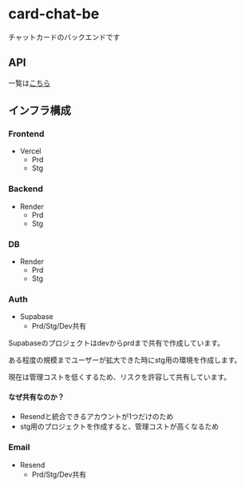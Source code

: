 # card-chat-be

チャットカードのバックエンドです

## API

一覧は[こちら](./api)

## インフラ構成

### Frontend

- Vercel
    - Prd
    - Stg

### Backend

- Render
    - Prd
    - Stg

### DB

- Render
    - Prd
    - Stg

### Auth

- Supabase
    - Prd/Stg/Dev共有

Supabaseのプロジェクトはdevからprdまで共有で作成しています。

ある程度の規模までユーザーが拡大できた時にstg用の環境を作成します。

現在は管理コストを低くするため、リスクを許容して共有しています。

#### なぜ共有なのか？

- Resendと統合できるアカウントが1つだけのため
- stg用のプロジェクトを作成すると、管理コストが高くなるため

### Email

- Resend
    - Prd/Stg/Dev共有